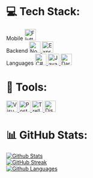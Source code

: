 
# 💻 Tech Stack:
Mobile
<a href="https://flutter.dev" target="_blank" rel=”noopener”> <img src="https://img.shields.io/badge/Flutter-%2302569B.svg?style=flat&logo=Flutter&logoColor=white" alt="Flutter" width="30" height="30"/> </a> <br/>
Backend
<a href="https://nodejs.org/en/about" target="_blank" rel=”noopener”> <img src="https://img.shields.io/badge/node.js-6DA55F?style=flat&logo=node.js&logoColor=white" alt="NodeJS" width="30" height="30"/> </a>
<a href="https://expressjs.com" target="_blank" rel=”noopener”> <img src="https://img.shields.io/badge/express.js-%23404d59.svg?style=flat&logo=express&logoColor=%2361DAFB" alt="ExpressJS" width="30" height="30"/> </a> <br/>
Languages 
<a href="https://learn.microsoft.com/en-us/dotnet/csharp/" target="_blank" rel=”noopener”> <img src="https://img.shields.io/badge/c%23-%23239120.svg?style=flat&logo=c-sharp&logoColor=white" alt="C#" width="30" height="30"/> </a>
<a href="https://developer.mozilla.org/en-US/docs/Web/JavaScript" target="_blank" rel=”noopener”> <img src="https://img.shields.io/badge/javascript-%23323330.svg?style=flat&logo=javascript&logoColor=%23F7DF1E" alt="Javascript" width="30" height="30"/> </a>
<a href="https://dart.dev" target="_blank" rel=”noopener”> <img src="https://img.shields.io/badge/dart-%230175C2.svg?style=flat&logo=dart&logoColor=white" alt="Dart" width="30" height="30"/> </a> 

# 🔧 Tools:
<a href="https://code.visualstudio.com" target="_blank" rel=”noopener”> <img src="https://upload.wikimedia.org/wikipedia/commons/thumb/9/9a/Visual_Studio_Code_1.35_icon.svg/2048px-Visual_Studio_Code_1.35_icon.svg.png" alt="Visual Studio Code" width="30" height="30"/> </a> 
<a href="https://www.postman.com" target="_blank" rel=”noopener”> <img src="https://avatars.githubusercontent.com/u/10251060?s=280&v=4" alt="Postman" width="30" height="30"/> </a> 
<a href="https://trello.com/home" target="_blank" rel=”noopener”> <img src="https://cdn3.iconfinder.com/data/icons/popular-services-brands-vol-2/512/trello-512.png" alt="Trello" width="30" height="30"/> </a>
<a href="https://discord.com" target="_blank" rel=”noopener”> <img src="https://static-00.iconduck.com/assets.00/discord-icon-1024x1024-le8qfhs7.png" alt="Discord" width="30" height="30"/> </a>

# 📊 GitHub Stats:
[![Github Stats](https://github-readme-stats.vercel.app/api?username=Ozgur-Ulusoy&show_icons=true&theme=radical)](https://github.com/Ozgur-Ulusoy) <br/>
[![GitHub Streak](https://streak-stats.demolab.com/?user=Ozgur-Ulusoy)](https://github.com/Ozgur-Ulusoy) <br/>
[![Github Languages](https://github-readme-stats.vercel.app/api/top-langs?username=Ozgur-Ulusoy&hide=html,scss,stylus,blade,jupyter%20notebook,python,css,shell,batchfile,dockerfile,typescript&theme=algolia&show_icons=true)](https://github.com/Ozgur-Ulusoy)
